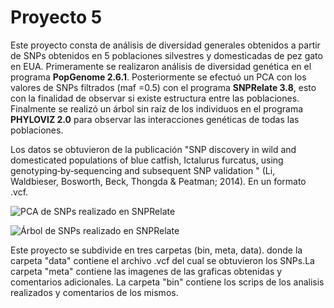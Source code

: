 # Proyecto 5

Este proyecto consta de análisis de diversidad generales obtenidos a partir de SNPs obtenidos en 5 poblaciones silvestres y domesticadas de pez gato en EUA. Primeramente se realizaron análisis de diversidad genética en el programa  **PopGenome 2.6.1**. Posteriormente se efectuó un PCA con los valores de SNPs filtrados (maf =0.5) con el programa **SNPRelate 3.8**, esto con la finalidad de observar si existe estructura entre las poblaciones. Finalmente se realizó un árbol sin raíz de los individuos en el programa **PHYLOVIZ 2.0** para observar las interacciones genéticas de todas las poblaciones. 

Los datos se obtuvieron de la publicación "SNP discovery in wild and domesticated populations of blue catfish, Ictalurus furcatus, using genotyping‐by‐sequencing and subsequent SNP validation " (Li, Waldbieser, Bosworth, Beck, Thongda & Peatman; 2014). En un formato .vcf.

![PCA de SNPs realizado en SNPRelate](https://github.com/ALBERTOPP/Tareas_BioinfRepro2019_AEPP/blob/master/ProyectoUnidad5_AEPP./meta./PCASNPR.png "PCA de SNPs realizado en SNPRelate 3.8")

![Árbol de SNPs realizado en SNPRelate](https://github.com/ALBERTOPP/Tareas_BioinfRepro2019_AEPP/blob/master/ProyectoUnidad5_AEPP./meta./treeSNPs.PNG "Árbol de SNPs realizado en PHYLOVIZ 2.0")

Este proyecto se subdivide en tres carpetas (bin, meta, data). donde la carpeta "data" contiene el archivo .vcf del cual se obtuvieron los SNPs.La carpeta "meta" contiene las imagenes de las graficas obtenidas y comentarios adicionales. La carpeta "bin" contiene los scrips de los analisis realizados y comentarios de los mismos.
